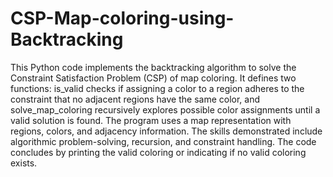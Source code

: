 # CSP-Map-coloring-using-Backtracking 

This Python code implements the backtracking algorithm to solve the Constraint Satisfaction Problem (CSP) of map coloring. It defines two functions: is_valid checks if assigning a color to a region adheres to the constraint that no adjacent regions have the same color, and solve_map_coloring recursively explores possible color assignments until a valid solution is found. The program uses a map representation with regions, colors, and adjacency information. The skills demonstrated include algorithmic problem-solving, recursion, and constraint handling. The code concludes by printing the valid coloring or indicating if no valid coloring exists.
